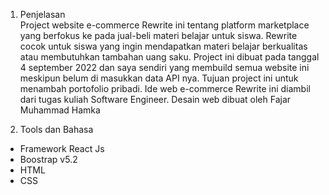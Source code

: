 1.	Penjelasan<br>
Project website e-commerce Rewrite ini tentang platform marketplace yang berfokus ke pada jual-beli materi belajar untuk siswa. Rewrite cocok untuk siswa yang ingin mendapatkan materi belajar berkualitas atau membutuhkan tambahan uang saku. Project ini dibuat pada tanggal 4 september 2022 dan saya sendiri yang membuild semua website ini meskipun belum di masukkan data API nya. Tujuan project ini untuk menambah portofolio pribadi. Ide web e-commerce Rewrite ini diambil dari tugas kuliah Software Engineer. Desain web dibuat oleh Fajar Muhammad Hamka

2.	Tools dan Bahasa
-	Framework React Js
-	Boostrap v5.2
-	HTML
-	CSS

